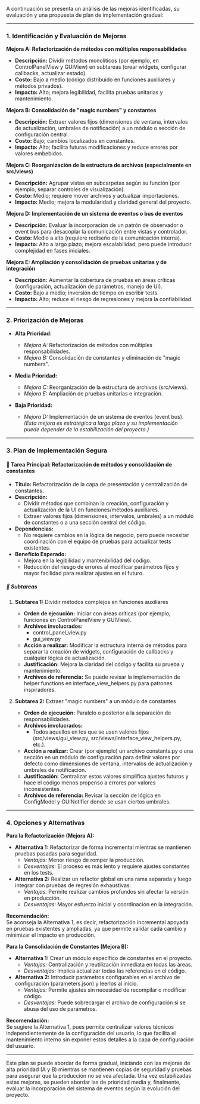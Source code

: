 A continuación se presenta un análisis de las mejoras identificadas, su evaluación y una propuesta de plan de implementación gradual:

---

### 1. Identificación y Evaluación de Mejoras

**Mejora A: Refactorización de métodos con múltiples responsabilidades**  
- **Descripción:** Dividir métodos monolíticos (por ejemplo, en ControlPanelView y GUIView) en subtareas (crear widgets, configurar callbacks, actualizar estado).  
- **Costo:** Bajo a medio (código distribuido en funciones auxiliares y métodos privados).  
- **Impacto:** Alto; mejora legibilidad, facilita pruebas unitarias y mantenimiento.

**Mejora B: Consolidación de "magic numbers" y constantes**  
- **Descripción:** Extraer valores fijos (dimensiones de ventana, intervalos de actualización, umbrales de notificación) a un módulo o sección de configuración central.  
- **Costo:** Bajo; cambios localizados en constantes.  
- **Impacto:** Alto; facilita futuras modificaciones y reduce errores por valores embebidos.

**Mejora C: Reorganización de la estructura de archivos (especialmente en src/views)**  
- **Descripción:** Agrupar vistas en subcarpetas según su función (por ejemplo, separar controles de visualización).  
- **Costo:** Medio; requiere mover archivos y actualizar importaciones.  
- **Impacto:** Medio; mejora la modularidad y claridad general del proyecto.

**Mejora D: Implementación de un sistema de eventos o bus de eventos**  
- **Descripción:** Evaluar la incorporación de un patrón de observador o event bus para desacoplar la comunicación entre vistas y controlador.  
- **Costo:** Medio a alto (requiere rediseño de la comunicación interna).  
- **Impacto:** Alto a largo plazo; mejora escalabilidad, pero puede introducir complejidad en fases iniciales.

**Mejora E: Ampliación y consolidación de pruebas unitarias y de integración**  
- **Descripción:** Aumentar la cobertura de pruebas en áreas críticas (configuración, actualización de parámetros, manejo de UI).  
- **Costo:** Bajo a medio; inversión de tiempo en escribir tests.  
- **Impacto:** Alto; reduce el riesgo de regresiones y mejora la confiabilidad.

---

### 2. Priorización de Mejoras

- **Alta Prioridad:**  
  - *Mejora A:* Refactorización de métodos con múltiples responsabilidades.  
  - *Mejora B:* Consolidación de constantes y eliminación de "magic numbers".  

- **Media Prioridad:**  
  - *Mejora C:* Reorganización de la estructura de archivos (src/views).  
  - *Mejora E:* Ampliación de pruebas unitarias e integración.

- **Baja Prioridad:**  
  - *Mejora D:* Implementación de un sistema de eventos (event bus).  
    _(Esta mejora es estratégica a largo plazo y su implementación puede depender de la estabilización del proyecto.)_

---

### 3. Plan de Implementación Segura

#### 📌 Tarea Principal: Refactorización de métodos y consolidación de constantes
- **Título:** Refactorización de la capa de presentación y centralización de constantes.
- **Descripción:**  
  - Dividir métodos que combinan la creación, configuración y actualización de la UI en funciones/métodos auxiliares.
  - Extraer valores fijos (dimensiones, intervalos, umbrales) a un módulo de constantes o a una sección central del código.
- **Dependencias:**  
  - No requiere cambios en la lógica de negocio, pero puede necesitar coordinación con el equipo de pruebas para actualizar tests existentes.
- **Beneficio Esperado:**  
  - Mejora en la legibilidad y mantenibilidad del código.
  - Reducción del riesgo de errores al modificar parámetros fijos y mayor facilidad para realizar ajustes en el futuro.

##### 🔹 **Subtareas**

1. **Subtarea 1:** Dividir métodos complejos en funciones auxiliares  
   - **Orden de ejecución:** Iniciar con áreas críticas (por ejemplo, funciones en ControlPanelView y GUIView).  
   - **Archivos involucrados:**  
     - control_panel_view.py  
     - gui_view.py  
   - **Acción a realizar:** Modificar la estructura interna de métodos para separar la creación de widgets, configuración de callbacks y cualquier lógica de actualización.  
   - **Justificación:** Mejora la claridad del código y facilita su prueba y mantenimiento.  
   - **Archivos de referencia:** Se puede revisar la implementación de helper functions en interface_view_helpers.py para patrones inspiradores.

2. **Subtarea 2:** Extraer "magic numbers" a un módulo de constantes  
   - **Orden de ejecución:** Paralelo o posterior a la separación de responsabilidades.  
   - **Archivos involucrados:**  
     - Todos aquellos en los que se usen valores fijos (src/views/gui_view.py, src/views/interface_view_helpers.py, etc.).  
   - **Acción a realizar:** Crear (por ejemplo) un archivo constants.py o una sección en un módulo de configuración para definir valores por defecto como dimensiones de ventana, intervalos de actualización y umbrales de notificación.  
   - **Justificación:** Centralizar estos valores simplifica ajustes futuros y hace el código menos propenso a errores por valores inconsistentes.  
   - **Archivos de referencia:** Revisar la sección de lógica en ConfigModel y GUINotifier donde se usan ciertos umbrales.

---

### 4. Opciones y Alternativas

**Para la Refactorización (Mejora A):**
- **Alternativa 1:** Refactorizar de forma incremental mientras se mantienen pruebas pasadas para seguridad.  
  - *Ventajas:* Menor riesgo de romper la producción.  
  - *Desventajas:* El proceso es más lento y requiere ajustes constantes en los tests.
- **Alternativa 2:** Realizar un refactor global en una rama separada y luego integrar con pruebas de regresión exhaustivas.  
  - *Ventajas:* Permite realizar cambios profundos sin afectar la versión en producción.  
  - *Desventajas:* Mayor esfuerzo inicial y coordinación en la integración.

**Recomendación:**  
Se aconseja la Alternativa 1, es decir, refactorización incremental apoyada en pruebas existentes y ampliadas, ya que permite validar cada cambio y minimizar el impacto en producción.

**Para la Consolidación de Constantes (Mejora B):**
- **Alternativa 1:** Crear un módulo específico de constantes en el proyecto.  
  - *Ventajas:* Centralización y reutilización inmediata en todas las áreas.  
  - *Desventajas:* Implica actualizar todas las referencias en el código.
- **Alternativa 2:** Introducir parámetros configurables en el archivo de configuración (parameters.json) y leerlos al inicio.  
  - *Ventajas:* Permite ajustes sin necesidad de recompilar o modificar código.  
  - *Desventajas:* Puede sobrecargar el archivo de configuración si se abusa del uso de parámetros.

**Recomendación:**  
Se sugiere la Alternativa 1, pues permite centralizar valores técnicos independientemente de la configuración del usuario, lo que facilita el mantenimiento interno sin exponer estos detalles a la capa de configuración del usuario.

---

Este plan se puede abordar de forma gradual, iniciando con las mejoras de alta prioridad (A y B) mientras se mantienen copias de seguridad y pruebas para asegurar que la producción no se vea afectada. Una vez estabilizadas estas mejoras, se pueden abordar las de prioridad media y, finalmente, evaluar la incorporación del sistema de eventos según la evolución del proyecto.
